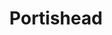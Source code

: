 ---
title: "Portishead"
summary: "Portishead are an English band formed in 1991 in Bristol. They are often considered one of the pioneers of trip hop music. The band are named after the nearby town of the same name, eight miles west of Bristol, along the coast. Portishead consists of Geoff Barrow, Beth Gibbons and Adrian Utley, while sometimes citing a fourth member, Dave McDonald, an engineer on their first records. Live shows also featured . Their debut album, Dummy, was met with critical acclaim in 1994. Two other studio albums were issued: Portishead in 1997 and Third in 2008."
image: "portishead.jpg"
apple_music_artist_url: "https://music.apple.com/gb/artist/portishead/853090"
---
